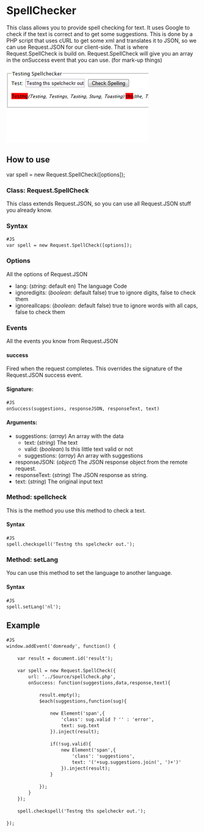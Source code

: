 SpellChecker
============

This class allows you to provide spell checking for text. It uses Google to check if the text is correct
and to get some suggestions. This is done by a PHP script that uses cURL to get some xml and translates it 
to JSON, so we can use Request.JSON for our client-side. That is where Request.SpellCheck is build on.
Request.SpellCheck will give you an array in the onSuccess event that you can use. (for mark-up things)

![Screenshot](http://github.com/arian/moo-spellcheck/raw/master/screenshot.png)

How to use
----------

var spell = new Request.SpellCheck([options]);

    
### Class: Request.SpellCheck

This class extends Request.JSON, so you can use all Request.JSON stuff you already know.

### Syntax

	#JS
	var spell = new Request.SpellCheck([options]);

### Options 

All the options of Request.JSON

- lang: (*string*: default en) The language Code
- ignoredigits: (*boolean*: default false) true to ignore digits, false to check them
- ignoreallcaps: (*boolean*: default false) true to ignore words with all caps, false to check them


### Events

All the events you know from Request.JSON

#### success

Fired when the request completes. This overrides the signature of the Request.JSON success event.

#### Signature:

	#JS
	onSuccess(suggestions, responseJSON, responseText, text)

#### Arguments:
- suggestions: (*array*) An array with the data 
	- text: (*string*) The text 
	- valid: (*boolean*) Is this little text valid or not
	- suggestions: (*array*) An array with suggestions
- responseJSON: (*object*) The JSON response object from the remote request.
- responseText: (*string*) The JSON response as string.
- text: (*string*) The original input text


### Method: spellcheck

This is the method you use this method to check a text.

#### Syntax
	
	#JS
	spell.checkspell('Testng ths spelcheckr out.');

### Method: setLang

You can use this method to set the language to another language.

#### Syntax
	
	#JS
	spell.setLang('nl');


## Example

	#JS
    window.addEvent('domready', function() {
        
		var result = document.id('result');

		var spell = new Request.SpellCheck({
			url: '../Source/spellcheck.php',
			onSuccess: function(suggestions,data,response,text){
				
				result.empty();
				$each(suggestions,function(sug){
					
					new Element('span',{
						'class': sug.valid ? '' : 'error',
						text: sug.text
					}).inject(result);
					
					if(!sug.valid){
						new Element('span',{
							'class': 'suggestions',
							text: '('+sug.suggestions.join(', ')+')'
						}).inject(result);
					}
					
				});
			}
		});
		
		spell.checkspell('Testng ths spelcheckr out.');

    });

